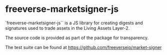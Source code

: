 # freeverse-marketsigner-js

`freeverse-marketsigner-js`` is a
JS library for creating digests and signatures
used to trade assets in the Living Assets Layer-2.

The source code is provided as part of the package for transparency.

The test suite can be found at https://github.com/freeverseio/market-signer